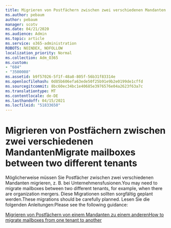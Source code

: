 ```yaml
---
title: Migrieren von Postfächern zwischen zwei verschiedenen Mandanten
ms.author: pebaum
author: pebaum
manager: scotv
ms.date: 04/21/2020
ms.audience: Admin
ms.topic: article
ms.service: o365-administration
ROBOTS: NOINDEX, NOFOLLOW
localization_priority: Normal
ms.collection: Adm_O365
ms.custom:
- "684"
- "3500008"
ms.assetid: b9f57026-5f1f-48a8-805f-56b31f83314e
ms.openlocfilehash: 0d85b606efa63ede50f25b91e9b2e0199de1cffd
ms.sourcegitcommit: 8bc60ec34bc1e40685e3976576e04a2623f63a7c
ms.translationtype: MT
ms.contentlocale: de-DE
ms.lasthandoff: 04/15/2021
ms.locfileid: "51833650"
---
```

# <a name="migrate-mailboxes-between-two-different-tenants"></a><span data-ttu-id="eef86-102">Migrieren von Postfächern zwischen zwei verschiedenen Mandanten</span><span class="sxs-lookup"><span data-stu-id="eef86-102">Migrate mailboxes between two different tenants</span></span>

<span data-ttu-id="eef86-103">Möglicherweise müssen Sie Postfächer zwischen zwei verschiedenen Mandanten migrieren, z. B. bei Unternehmensfusionen.</span><span class="sxs-lookup"><span data-stu-id="eef86-103">You may need to migrate mailboxes between two different tenants, for example, when there are organization mergers.</span></span> <span data-ttu-id="eef86-104">Diese Migrationen sollten sorgfältig geplant werden.</span><span class="sxs-lookup"><span data-stu-id="eef86-104">These migrations should be carefully planned.</span></span> <span data-ttu-id="eef86-105">Lesen Sie die folgenden Anleitungen:</span><span class="sxs-lookup"><span data-stu-id="eef86-105">Please see the following guidance:</span></span>
  
[<span data-ttu-id="eef86-106">Migrieren von Postfächern von einem Mandanten zu einem anderen</span><span class="sxs-lookup"><span data-stu-id="eef86-106">How to migrate mailboxes from one tenant to another</span></span>](https://docs.microsoft.com/Exchange/mailbox-migration/migrate-mailboxes-across-tenants)
  